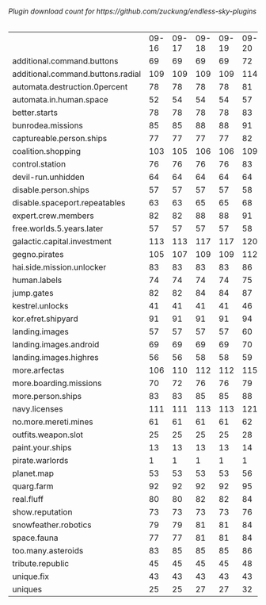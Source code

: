 <h6>Plugin download count for https://github.com/zuckung/endless-sky-plugins<br>
<br>
<table>
	<tr>
		<td></td>
		<td>09-16</td>
		<td>09-17</td>
		<td>09-18</td>
		<td>09-19</td>
		<td>09-20</td>
		<td>09-21</td>
		<td>09-22</td>
		<td>today +</td>
	</tr>
	<tr>
		<td>additional.command.buttons</td>
		<td>69</td>
		<td>69</td>
		<td>69</td>
		<td>69</td>
		<td>72</td>
		<td>72</td>
		<td>74</td>
		<td>+ 2</td>
	</tr>
	<tr>
		<td>additional.command.buttons.radial</td>
		<td>109</td>
		<td>109</td>
		<td>109</td>
		<td>109</td>
		<td>114</td>
		<td>114</td>
		<td>114</td>
		<td></td>
	</tr>
	<tr>
		<td>automata.destruction.0percent</td>
		<td>78</td>
		<td>78</td>
		<td>78</td>
		<td>78</td>
		<td>81</td>
		<td>81</td>
		<td>81</td>
		<td></td>
	</tr>
	<tr>
		<td>automata.in.human.space</td>
		<td>52</td>
		<td>54</td>
		<td>54</td>
		<td>54</td>
		<td>57</td>
		<td>57</td>
		<td>59</td>
		<td>+ 2</td>
	</tr>
	<tr>
		<td>better.starts</td>
		<td>78</td>
		<td>78</td>
		<td>78</td>
		<td>78</td>
		<td>83</td>
		<td>86</td>
		<td>86</td>
		<td></td>
	</tr>
	<tr>
		<td>bunrodea.missions</td>
		<td>85</td>
		<td>85</td>
		<td>88</td>
		<td>88</td>
		<td>91</td>
		<td>91</td>
		<td>93</td>
		<td>+ 2</td>
	</tr>
	<tr>
		<td>captureable.person.ships</td>
		<td>77</td>
		<td>77</td>
		<td>77</td>
		<td>77</td>
		<td>82</td>
		<td>82</td>
		<td>82</td>
		<td></td>
	</tr>
	<tr>
		<td>coalition.shopping</td>
		<td>103</td>
		<td>105</td>
		<td>106</td>
		<td>106</td>
		<td>109</td>
		<td>109</td>
		<td>109</td>
		<td></td>
	</tr>
	<tr>
		<td>control.station</td>
		<td>76</td>
		<td>76</td>
		<td>76</td>
		<td>76</td>
		<td>83</td>
		<td>83</td>
		<td>83</td>
		<td></td>
	</tr>
	<tr>
		<td>devil-run.unhidden</td>
		<td>64</td>
		<td>64</td>
		<td>64</td>
		<td>64</td>
		<td>64</td>
		<td>64</td>
		<td>64</td>
		<td></td>
	</tr>
	<tr>
		<td>disable.person.ships</td>
		<td>57</td>
		<td>57</td>
		<td>57</td>
		<td>57</td>
		<td>58</td>
		<td>58</td>
		<td>58</td>
		<td></td>
	</tr>
	<tr>
		<td>disable.spaceport.repeatables</td>
		<td>63</td>
		<td>63</td>
		<td>65</td>
		<td>65</td>
		<td>68</td>
		<td>68</td>
		<td>68</td>
		<td></td>
	</tr>
	<tr>
		<td>expert.crew.members</td>
		<td>82</td>
		<td>82</td>
		<td>88</td>
		<td>88</td>
		<td>91</td>
		<td>93</td>
		<td>93</td>
		<td></td>
	</tr>
	<tr>
		<td>free.worlds.5.years.later</td>
		<td>57</td>
		<td>57</td>
		<td>57</td>
		<td>57</td>
		<td>58</td>
		<td>60</td>
		<td>62</td>
		<td>+ 2</td>
	</tr>
	<tr>
		<td>galactic.capital.investment</td>
		<td>113</td>
		<td>113</td>
		<td>117</td>
		<td>117</td>
		<td>120</td>
		<td>120</td>
		<td>122</td>
		<td>+ 2</td>
	</tr>
	<tr>
		<td>gegno.pirates</td>
		<td>105</td>
		<td>107</td>
		<td>109</td>
		<td>109</td>
		<td>112</td>
		<td>114</td>
		<td>116</td>
		<td>+ 2</td>
	</tr>
	<tr>
		<td>hai.side.mission.unlocker</td>
		<td>83</td>
		<td>83</td>
		<td>83</td>
		<td>83</td>
		<td>86</td>
		<td>86</td>
		<td>86</td>
		<td></td>
	</tr>
	<tr>
		<td>human.labels</td>
		<td>74</td>
		<td>74</td>
		<td>74</td>
		<td>74</td>
		<td>75</td>
		<td>75</td>
		<td>75</td>
		<td></td>
	</tr>
	<tr>
		<td>jump.gates</td>
		<td>82</td>
		<td>82</td>
		<td>84</td>
		<td>84</td>
		<td>87</td>
		<td>87</td>
		<td>87</td>
		<td></td>
	</tr>
	<tr>
		<td>kestrel.unlocks</td>
		<td>41</td>
		<td>41</td>
		<td>41</td>
		<td>41</td>
		<td>46</td>
		<td>46</td>
		<td>48</td>
		<td>+ 2</td>
	</tr>
	<tr>
		<td>kor.efret.shipyard</td>
		<td>91</td>
		<td>91</td>
		<td>91</td>
		<td>91</td>
		<td>94</td>
		<td>94</td>
		<td>96</td>
		<td>+ 2</td>
	</tr>
	<tr>
		<td>landing.images</td>
		<td>57</td>
		<td>57</td>
		<td>57</td>
		<td>57</td>
		<td>60</td>
		<td>60</td>
		<td>60</td>
		<td></td>
	</tr>
	<tr>
		<td>landing.images.android</td>
		<td>69</td>
		<td>69</td>
		<td>69</td>
		<td>69</td>
		<td>70</td>
		<td>70</td>
		<td>70</td>
		<td></td>
	</tr>
	<tr>
		<td>landing.images.highres</td>
		<td>56</td>
		<td>56</td>
		<td>58</td>
		<td>58</td>
		<td>59</td>
		<td>59</td>
		<td>59</td>
		<td></td>
	</tr>
	<tr>
		<td>more.arfectas</td>
		<td>106</td>
		<td>110</td>
		<td>112</td>
		<td>112</td>
		<td>115</td>
		<td>115</td>
		<td>115</td>
		<td></td>
	</tr>
	<tr>
		<td>more.boarding.missions</td>
		<td>70</td>
		<td>72</td>
		<td>76</td>
		<td>76</td>
		<td>79</td>
		<td>81</td>
		<td>81</td>
		<td></td>
	</tr>
	<tr>
		<td>more.person.ships</td>
		<td>83</td>
		<td>83</td>
		<td>85</td>
		<td>85</td>
		<td>88</td>
		<td>88</td>
		<td>88</td>
		<td></td>
	</tr>
	<tr>
		<td>navy.licenses</td>
		<td>111</td>
		<td>111</td>
		<td>113</td>
		<td>113</td>
		<td>121</td>
		<td>121</td>
		<td>123</td>
		<td>+ 2</td>
	</tr>
	<tr>
		<td>no.more.mereti.mines</td>
		<td>61</td>
		<td>61</td>
		<td>61</td>
		<td>61</td>
		<td>62</td>
		<td>62</td>
		<td>62</td>
		<td></td>
	</tr>
	<tr>
		<td>outfits.weapon.slot</td>
		<td>25</td>
		<td>25</td>
		<td>25</td>
		<td>25</td>
		<td>28</td>
		<td>30</td>
		<td>30</td>
		<td></td>
	</tr>
	<tr>
		<td>paint.your.ships</td>
		<td>13</td>
		<td>13</td>
		<td>13</td>
		<td>13</td>
		<td>14</td>
		<td>16</td>
		<td>18</td>
		<td>+ 2</td>
	</tr>
	<tr>
		<td>pirate.warlords</td>
		<td>1</td>
		<td>1</td>
		<td>1</td>
		<td>1</td>
		<td>1</td>
		<td>1</td>
		<td>1</td>
		<td></td>
	</tr>
	<tr>
		<td>planet.map</td>
		<td>53</td>
		<td>53</td>
		<td>53</td>
		<td>53</td>
		<td>56</td>
		<td>56</td>
		<td>56</td>
		<td></td>
	</tr>
	<tr>
		<td>quarg.farm</td>
		<td>92</td>
		<td>92</td>
		<td>92</td>
		<td>92</td>
		<td>95</td>
		<td>95</td>
		<td>95</td>
		<td></td>
	</tr>
	<tr>
		<td>real.fluff</td>
		<td>80</td>
		<td>80</td>
		<td>82</td>
		<td>82</td>
		<td>84</td>
		<td>84</td>
		<td>84</td>
		<td></td>
	</tr>
	<tr>
		<td>show.reputation</td>
		<td>73</td>
		<td>73</td>
		<td>73</td>
		<td>73</td>
		<td>76</td>
		<td>78</td>
		<td>78</td>
		<td></td>
	</tr>
	<tr>
		<td>snowfeather.robotics</td>
		<td>79</td>
		<td>79</td>
		<td>81</td>
		<td>81</td>
		<td>84</td>
		<td>84</td>
		<td>84</td>
		<td></td>
	</tr>
	<tr>
		<td>space.fauna</td>
		<td>77</td>
		<td>77</td>
		<td>81</td>
		<td>81</td>
		<td>84</td>
		<td>84</td>
		<td>84</td>
		<td></td>
	</tr>
	<tr>
		<td>too.many.asteroids</td>
		<td>83</td>
		<td>85</td>
		<td>85</td>
		<td>85</td>
		<td>86</td>
		<td>86</td>
		<td>86</td>
		<td></td>
	</tr>
	<tr>
		<td>tribute.republic</td>
		<td>45</td>
		<td>45</td>
		<td>45</td>
		<td>45</td>
		<td>48</td>
		<td>48</td>
		<td>48</td>
		<td></td>
	</tr>
	<tr>
		<td>unique.fix</td>
		<td>43</td>
		<td>43</td>
		<td>43</td>
		<td>43</td>
		<td>43</td>
		<td>43</td>
		<td>43</td>
		<td></td>
	</tr>
	<tr>
		<td>uniques</td>
		<td>25</td>
		<td>25</td>
		<td>27</td>
		<td>27</td>
		<td>32</td>
		<td>34</td>
		<td>36</td>
		<td>+ 2</td>
	</tr>
</table>
</h6>
